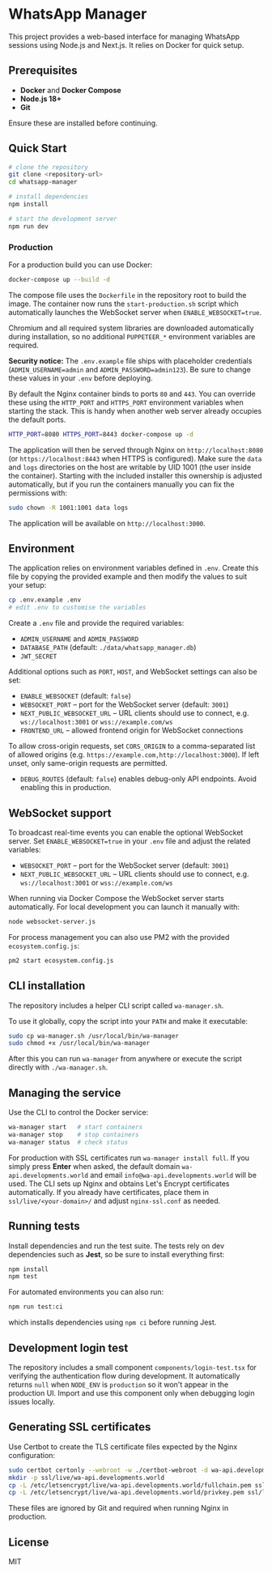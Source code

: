 # WhatsApp Manager

This project provides a web-based interface for managing WhatsApp sessions using Node.js and Next.js. It relies on Docker for quick setup.

## Prerequisites

- **Docker** and **Docker Compose**
- **Node.js 18+**
- **Git**

Ensure these are installed before continuing.

## Quick Start

```bash
# clone the repository
git clone <repository-url>
cd whatsapp-manager

# install dependencies
npm install

# start the development server
npm run dev
```

### Production

For a production build you can use Docker:

```bash
docker-compose up --build -d
```
The compose file uses the `Dockerfile` in the repository root to build the image.
The container now runs the `start-production.sh` script which automatically
launches the WebSocket server when `ENABLE_WEBSOCKET=true`.

Chromium and all required system libraries are downloaded automatically during
installation, so no additional `PUPPETEER_*` environment variables are required.

**Security notice:** The `.env.example` file ships with placeholder credentials
(`ADMIN_USERNAME=admin` and `ADMIN_PASSWORD=admin123`). Be sure to change these
values in your `.env` before deploying.

By default the Nginx container binds to ports `80` and `443`. You can override
these using the `HTTP_PORT` and `HTTPS_PORT` environment variables when starting
the stack. This is handy when another web server already occupies the default
ports.

```bash
HTTP_PORT=8080 HTTPS_PORT=8443 docker-compose up -d
```
The application will then be served through Nginx on `http://localhost:8080` (or
`https://localhost:8443` when HTTPS is configured).
Make sure the `data` and `logs` directories on the host are writable by UID 1001
(the user inside the container). Starting with the included installer this
ownership is adjusted automatically, but if you run the containers manually
you can fix the permissions with:

```bash
sudo chown -R 1001:1001 data logs
```

The application will be available on `http://localhost:3000`.

## Environment

The application relies on environment variables defined in `.env`.
Create this file by copying the provided example and then modify the values to suit your setup:

```bash
cp .env.example .env
# edit .env to customise the variables
```

Create a `.env` file and provide the required variables:

- `ADMIN_USERNAME` and `ADMIN_PASSWORD`
- `DATABASE_PATH` (default: `./data/whatsapp_manager.db`)
- `JWT_SECRET`

Additional options such as `PORT`, `HOST`, and WebSocket settings can also be set:

- `ENABLE_WEBSOCKET` (default: `false`)
- `WEBSOCKET_PORT` – port for the WebSocket server (default: `3001`)
- `NEXT_PUBLIC_WEBSOCKET_URL` – URL clients should use to connect, e.g.
  `ws://localhost:3001` or `wss://example.com/ws`
- `FRONTEND_URL` – allowed frontend origin for WebSocket connections

To allow cross-origin requests, set `CORS_ORIGIN` to a comma-separated list of allowed origins (e.g. `https://example.com,http://localhost:3000`).
If left unset, only same-origin requests are permitted.

- `DEBUG_ROUTES` (default: `false`) enables debug-only API endpoints. Avoid
  enabling this in production.

## WebSocket support

To broadcast real-time events you can enable the optional WebSocket server. Set
`ENABLE_WEBSOCKET=true` in your `.env` file and adjust the related variables:

- `WEBSOCKET_PORT` – port for the WebSocket server (default: `3001`)
- `NEXT_PUBLIC_WEBSOCKET_URL` – URL clients should use to connect, e.g.
  `ws://localhost:3001` or `wss://example.com/ws`

When running via Docker Compose the WebSocket server starts automatically.
For local development you can launch it manually with:

```bash
node websocket-server.js
```

For process management you can also use PM2 with the provided
`ecosystem.config.js`:

```bash
pm2 start ecosystem.config.js
```

## CLI installation

The repository includes a helper CLI script called `wa-manager.sh`.

To use it globally, copy the script into your `PATH` and make it executable:

```bash
sudo cp wa-manager.sh /usr/local/bin/wa-manager
sudo chmod +x /usr/local/bin/wa-manager
```

After this you can run `wa-manager` from anywhere or execute the script directly with `./wa-manager.sh`.

## Managing the service

Use the CLI to control the Docker service:

```bash
wa-manager start   # start containers
wa-manager stop    # stop containers
wa-manager status  # check status
```

For production with SSL certificates run `wa-manager install full`. If you simply press **Enter** when asked, the default domain `wa-api.developments.world` and email `info@wa-api.developments.world` will be used. The CLI sets up Nginx and obtains Let's Encrypt certificates automatically. If you already have certificates, place them in `ssl/live/<your-domain>/` and adjust `nginx-ssl.conf` as needed.

## Running tests

Install dependencies and run the test suite. The tests rely on dev
dependencies such as **Jest**, so be sure to install everything first:

```bash
npm install
npm test
```

For automated environments you can also run:

```bash
npm run test:ci
```
which installs dependencies using `npm ci` before running Jest.

## Development login test

The repository includes a small component `components/login-test.tsx` for
verifying the authentication flow during development. It automatically returns
`null` when `NODE_ENV` is `production` so it won't appear in the production UI.
Import and use this component only when debugging login issues locally.

## Generating SSL certificates

Use Certbot to create the TLS certificate files expected by the Nginx configuration:

```bash
sudo certbot certonly --webroot -w ./certbot-webroot -d wa-api.developments.world
mkdir -p ssl/live/wa-api.developments.world
cp -L /etc/letsencrypt/live/wa-api.developments.world/fullchain.pem ssl/live/wa-api.developments.world/
cp -L /etc/letsencrypt/live/wa-api.developments.world/privkey.pem ssl/live/wa-api.developments.world/
```

These files are ignored by Git and required when running Nginx in production.

## License

MIT
